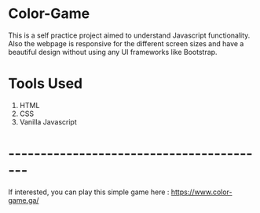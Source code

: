# Color-Game
This is a self practice project aimed to understand Javascript functionality.
Also the webpage is responsive for the different screen sizes and have a beautiful design without using any UI frameworks like Bootstrap.

# Tools Used
1. HTML
2. CSS
3. Vanilla Javascript

# -----------------------------------------
If interested, you can play this simple game here : https://www.color-game.ga/
